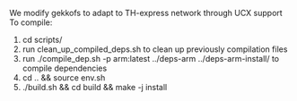 We modify gekkofs to adapt to TH-express network through UCX support
To compile:
1. cd scripts/
2. run clean_up_compiled_deps.sh to clean up previously compilation files
3. run ./compile_dep.sh -p arm:latest ../deps-arm ../deps-arm-install/ to compile dependencies
4. cd .. && source env.sh
5. ./build.sh && cd build && make -j install
